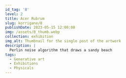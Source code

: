```yaml
---
id_tag: '8'
level: 2
title: Acer Rubrum
slug: korrigane/8
publishDate: 2023-05-15 12:00:00
img: /assets/8_thumb.webp
collection: exhibition
img_alt: Thumbnail for the single post of the artwork
description: |
  Perlin noise algorithm that draws a sandy beach
tags:
  - Generative art
  - Exhibitions
  - Physicals
---
```


